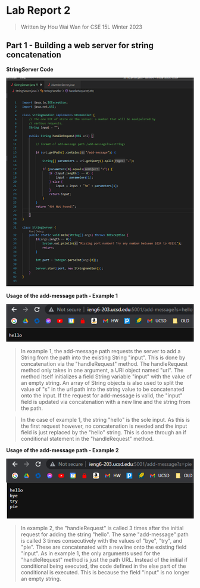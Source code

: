# Lab Report 2
> Written by Hou Wai Wan for CSE 15L Winter 2023

## Part 1 - Building a web server for string concatenation 

**StringServer Code**

![image](images/Lab02-code_string_server.png)

**Usage of the add-message path - Example 1**

![image](images/Lab02-example1.png)

> In example 1, the add-message path requests the server to add a String from the path into the existing String "input". This is done by concatenation
via the "handleRequest" method. The handleRequest method only takes in one argument, a URI object named "url". The method itself initializes a field String variable
"input" with the value of an empty string. An array of String objects is also used to split the value of "s" in the url path into the string value to be concatenated
onto the input. If the request for add-message is valid, the "input" field is updated via concatenation with a new line and the string from the path. 

> In the case of example 1, the string "hello" is the sole input. As this is the first request however, no concatenation is needed and the input field is just replaced by the "hello" string. This is done through an if conditional statement in the "handleRequest" method.

**Usage of the add-message path - Example 2**

![image](images/Lab02-example2.png)

> In example 2, the "handleRequest" is called 3 times after the initial request for adding the string "hello". The same "add-message" path is called 3 times
consecutively with the values of "bye", "try", and "pie". These are concatenated with a newline onto the existing field "input". As in example 1, the only arguments 
used for the "handleRequest" method is just the path URL. Instead of the initial if conditional being executed, the code defined in the else part of the conditional 
is executed. This is because the field "input" is no longer an empty string.
